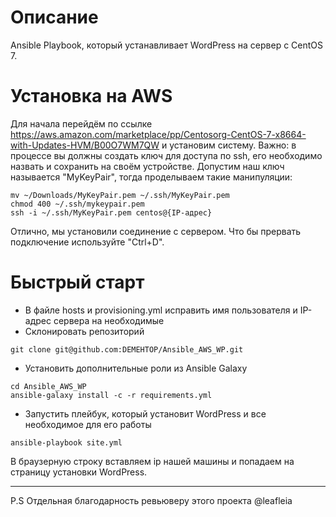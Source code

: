 # Описание

Ansible Playbook, который устанавливает WordPress на сервер с CentOS 7.
# Установка на AWS
Для начала перейдём по ссылке https://aws.amazon.com/marketplace/pp/Centosorg-CentOS-7-x8664-with-Updates-HVM/B00O7WM7QW и установим систему. Важно: в процессе вы должны создать ключ для доступа по ssh, его необходимо назвать и сохранить на своём устройстве. Допустим наш ключ называется "MyKeyPair", тогда проделываем такие манипуляции:
```
mv ~/Downloads/MyKeyPair.pem ~/.ssh/MyKeyPair.pem
chmod 400 ~/.ssh/mykeypair.pem
ssh -i ~/.ssh/MyKeyPair.pem centos@{IP-адрес}
```
Отлично, мы установили соединение с сервером. Что бы прервать подключение используйте "Ctrl+D". 

# Быстрый старт

* В файле hosts и provisioning.yml исправить имя пользователя и IP-адрес сервера на необходимые
* Склонировать репозиторий
```
git clone git@github.com:DEMEHTOP/Ansible_AWS_WP.git
```
* Установить дополнительные роли из Ansible Galaxy
```
cd Ansible_AWS_WP
ansible-galaxy install -c -r requirements.yml
```
* Запустить плейбук, который установит WordPress и все необходимое для его работы
```
ansible-playbook site.yml
```
В браузерную строку вставляем ip нашей машины и попадаем на страницу установки WordPress.
 
---
P.S Отдельная благодарность ревьюверу этого проекта @leafleia
